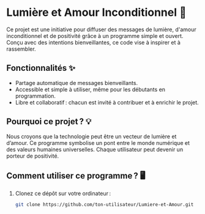 # Lumière et Amour Inconditionnel 🌟

Ce projet est une initiative pour diffuser des messages de lumière, d'amour inconditionnel et de positivité grâce à un programme simple et ouvert. Conçu avec des intentions bienveillantes, ce code vise à inspirer et à rassembler.

## Fonctionnalités ✨
- Partage automatique de messages bienveillants.
- Accessible et simple à utiliser, même pour les débutants en programmation.
- Libre et collaboratif : chacun est invité à contribuer et à enrichir le projet.

## Pourquoi ce projet ? 💡
Nous croyons que la technologie peut être un vecteur de lumière et d’amour. Ce programme symbolise un pont entre le monde numérique et des valeurs humaines universelles. Chaque utilisateur peut devenir un porteur de positivité.

## Comment utiliser ce programme ? 🖥️
1. Clonez ce dépôt sur votre ordinateur :
   ```bash
   git clone https://github.com/ton-utilisateur/Lumiere-et-Amour.git